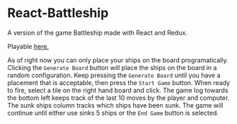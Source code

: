 # React-Battleship

A version of the game Battleship made with React and Redux.

Playable [here.](https://philip-owen.github.io/react-battleship/)

As of right now you can only place your ships on the board programatically. Clicking the `Generate Board` button will place the ships on the board in a random configuration. Keep pressing the `Generate Board` until you have a placement that is acceptable, then press the `Start Game` button. When ready to fire, select a tile on the right hand board and click. The game log towards the bottom left keeps track of the last 10 moves by the player and computer. The sunk ships column tracks which ships have been sunk. The game will continue until either use sinks 5 ships or the `End Game` button is selected.
